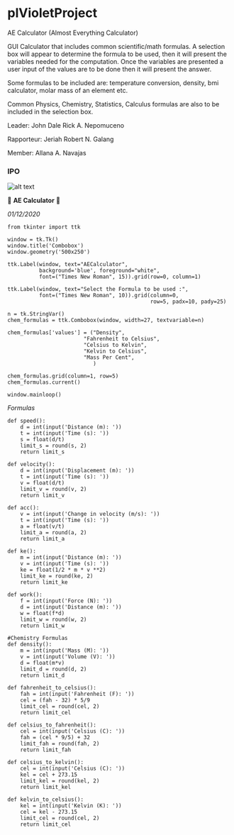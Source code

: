 # plVioletProject

AE Calculator (Almost Everything Calculator) 

GUI Calculator that includes common scientific/math formulas.
A selection box will appear to determine the formula to be used, then it will present the variables needed for the computation.
Once the variables are presented a user input of the values are to be done then it will present the answer.

Some formulas to be included are:
temperature conversion,
density,
bmi calculator,
molar mass of an element etc.

Common Physics, Chemistry, Statistics, Calculus formulas are also to be included in the selection box.

Leader: John Dale Rick A. Nepomuceno

Rapporteur: Jeriah Robert N. Galang

Member: Allana A. Navajas

### IPO ###

![alt text](https://github.com/yawna000/plVioletProject/blob/main/IPO.png)

:brain: **AE Calculator** :brain:

*01/12/2020*

```import tkinter as tk
from tkinter import ttk

window = tk.Tk()
window.title('Combobox')
window.geometry('500x250')

ttk.Label(window, text="AECalculator",
          background='blue', foreground="white",
          font=("Times New Roman", 15)).grid(row=0, column=1)

ttk.Label(window, text="Select the Formula to be used :",
          font=("Times New Roman", 10)).grid(column=0,
                                             row=5, padx=10, pady=25)

n = tk.StringVar()
chem_formulas = ttk.Combobox(window, width=27, textvariable=n)

chem_formulas['values'] = ("Density",
                        "Fahrenheit to Celsius",
                        "Celsius to Kelvin",
                        "Kelvin to Celsius",
                        "Mass Per Cent",
                           )

chem_formulas.grid(column=1, row=5)
chem_formulas.current()

window.mainloop()
```
*Formulas*

```#Physics Formulas
def speed():
    d = int(input('Distance (m): '))
    t = int(input('Time (s): '))
    s = float(d/t)
    limit_s = round(s, 2)
    return limit_s

def velocity():
    d = int(input('Displacement (m): '))
    t = int(input('Time (s): '))
    v = float(d/t)
    limit_v = round(v, 2)
    return limit_v

def acc():
    v = int(input('Change in velocity (m/s): '))
    t = int(input('Time (s): '))
    a = float(v/t)
    limit_a = round(a, 2)
    return limit_a

def ke():
    m = int(input('Distance (m): '))
    v = int(input('Time (s): '))
    ke = float(1/2 * m * v **2)
    limit_ke = round(ke, 2)
    return limit_ke

def work():
    f = int(input('Force (N): '))
    d = int(input('Distance (m): '))
    w = float(f*d)
    limit_w = round(w, 2)
    return limit_w

#Chemistry Formulas
def density():
    m = int(input('Mass (M): '))
    v = int(input('Volume (V): '))
    d = float(m*v)
    limit_d = round(d, 2)
    return limit_d

def fahrenheit_to_celsius():
    fah = int(input('Fahrenheit (F): '))
    cel = (fah - 32) * 5/9
    limit_cel = round(cel, 2)
    return limit_cel

def celsius_to_fahrenheit():
    cel = int(input('Celsius (C): '))
    fah = (cel * 9/5) + 32
    limit_fah = round(fah, 2)
    return limit_fah

def celsius_to_kelvin():
    cel = int(input('Celsius (C): '))
    kel = cel + 273.15
    limit_kel = round(kel, 2)
    return limit_kel

def kelvin_to_celsius():
    kel = int(input('Kelvin (K): '))
    cel = kel - 273.15
    limit_cel = round(cel, 2)
    return limit_cel
```
